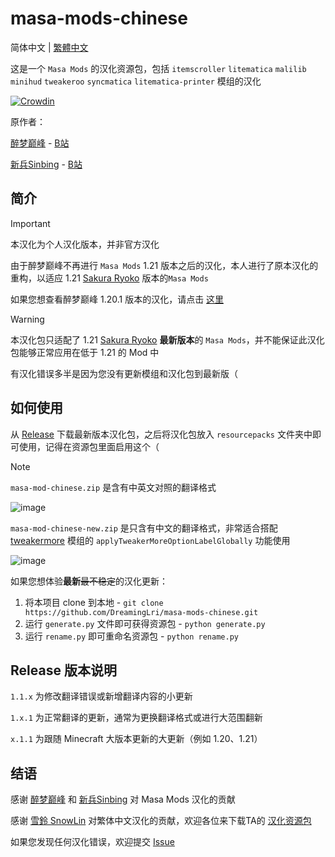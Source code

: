 # masa-mods-chinese

简体中文 | [繁體中文](https://github.com/DreamingLri/masa-mods-chinese/blob/1.21/README_tw.md)

这是一个 `Masa Mods` 的汉化资源包，包括 `itemscroller` `litematica` `malilib` `minihud` `tweakeroo` `syncmatica` `litematica-printer` 模组的汉化

[![Crowdin](https://badges.crowdin.net/masa-mod-chinese/localized.svg)](https://crowdin.com)

原作者：

[醉梦巅峰](mailto:893136473@qq.com) - [B站](https://space.bilibili.com/13205801) 

[新兵Sinbing](https://github.com/Sinbing) - [B站](https://space.bilibili.com/1446187)

## 简介

> [!IMPORTANT]
> 本汉化为个人汉化版本，并非官方汉化

由于醉梦巅峰不再进行 `Masa Mods` 1.21 版本之后的汉化，本人进行了原本汉化的重构，以适应 1.21 [Sakura Ryoko](https://github.com/sakura-ryoko) 版本的`Masa Mods`

如果您想查看醉梦巅峰 1.20.1 版本的汉化，请点击 [这里](https://github.com/DreamingLri/masa-mods-chinese/tree/1.20)

> [!WARNING]  
> 本汉化包只适配了 1.21 [Sakura Ryoko](https://github.com/sakura-ryoko) **最新版本**的 `Masa Mods`，并不能保证此汉化包能够正常应用在低于 1.21 的 Mod 中
> 
> 有汉化错误多半是因为您没有更新模组和汉化包到最新版（

## 如何使用

从 [Release](https://github.com/DreamingLri/masa-mods-chinese/releases) 下载最新版本汉化包，之后将汉化包放入 `resourcepacks` 文件夹中即可使用，记得在资源包里面启用这个（

> [!NOTE]
> `masa-mod-chinese.zip` 是含有中英文对照的翻译格式
> 
> ![image](https://github.com/user-attachments/assets/dbac86a0-3901-4cb0-baaa-abd99d3afad6)
>
> 
>
> `masa-mod-chinese-new.zip` 是只含有中文的翻译格式，非常适合搭配 [tweakermore](https://github.com/Fallen-Breath/tweakermore) 模组的 `applyTweakerMoreOptionLabelGlobally` 功能使用
> 
> ![image](https://github.com/user-attachments/assets/fde3562e-06b6-42cf-9bb5-0dd55ef6622a)


如果您想体验**最新**~~最不稳定~~的汉化更新：

1. 将本项目 clone 到本地 - `git clone https://github.com/DreamingLri/masa-mods-chinese.git`
2. 运行 `generate.py` 文件即可获得资源包 - `python generate.py`
3. 运行 `rename.py` 即可重命名资源包 - `python rename.py`

## Release 版本说明

`1.1.x` 为修改翻译错误或新增翻译内容的小更新

`1.x.1` 为正常翻译的更新，通常为更换翻译格式或进行大范围翻新

`x.1.1` 为跟随 Minecraft 大版本更新的大更新（例如 1.20、1.21）

## 结语

感谢 [醉梦巅峰](mailto:893136473@qq.com) 和 [新兵Sinbing](https://github.com/Sinbing) 对 Masa Mods 汉化的贡献

感谢 [雪鈴 SnowLin](https://github.com/snowlinouo) 对繁体中文汉化的贡献，欢迎各位来下载TA的 [汉化资源包](https://modrinth.com/resourcepack/masa-family-bucket-translationpack)

如果您发现任何汉化错误，欢迎提交 [Issue](https://github.com/DreamingLri/masa-mods-chinese/issues/new)
